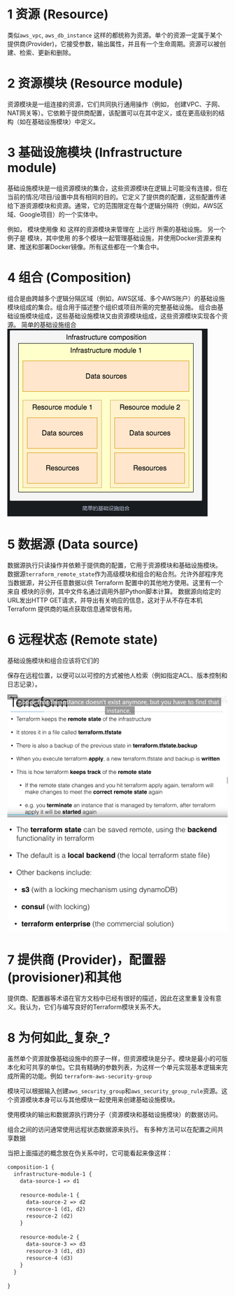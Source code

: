 

# 1 资源 (Resource)[](https://www.terraform-best-practices.com/v/zh/key-concepts#zi-yuan-resource)

类似`aws_vpc`, `aws_db_instance` 这样的都统称为资源。单个的资源一定属于某个提供商(Provider)，它接受参数，输出属性，并且有一个生命周期。资源可以被创建、检索、更新和删除。

# 2 资源模块 (Resource module)[](https://www.terraform-best-practices.com/v/zh/key-concepts#zi-yuan-mo-kuai-resource-module)

资源模块是一组连接的资源，它们共同执行通用操作（例如， 创建VPC、子网、NAT网关等）。它依赖于提供商配置，该配置可以在其中定义，或在更高级别的结构（如在基础设施模块）中定义。

# 3 基础设施模块 (Infrastructure module)[](https://www.terraform-best-practices.com/v/zh/key-concepts#ji-chu-she-shi-mo-kuai-infrastructure-module)

基础设施模块是一组资源模块的集合，这些资源模块在逻辑上可能没有连接，但在当前的情况/项目/设置中具有相同的目的。它定义了提供商的配置，这些配置传递给下游资源模块和资源。通常，它的范围限定在每个逻辑分隔符（例如，AWS区域、Google项目）的一个实体中。

例如， 模块使用像 和 这样的资源模块来管理在 上运行 所需的基础设施。 
另一个例子是 模块，其中使用 的多个模块一起管理基础设施，并使用Docker资源来构建、推送和部署Docker镜像。所有这些都在一个集合中。

# 4 组合 (Composition)[](https://www.terraform-best-practices.com/v/zh/key-concepts#zu-he-composition)

组合是由跨越多个逻辑分隔区域（例如，AWS区域、多个AWS账户）的基础设施模块组成的集合。组合用于描述整个组织或项目所需的完整基础设施。
组合由基础设施模块组成，这些基础设施模块又由资源模块组成，这些资源模块实现各个资源。
简单的基础设施组合
![](image/Pasted%20image%2020231118172352.png)

# 5 数据源 (Data source)[](https://www.terraform-best-practices.com/v/zh/key-concepts#shu-ju-yuan-data-source)

数据源执行只读操作并依赖于提供商的配置，它用于资源模块和基础设施模块。
数据源`terraform_remote_state`作为高级模块和组合的粘合剂。
​允许外部程序充当数据源，并公开任意数据以供 Terraform 配置中的其他地方使用。这里有一个来自 模块的示例，其中文件名通过调用外部Python脚本计算。
数据源向给定的URL发出HTTP GET请求，并导出有关响应的信息，这对于从不存在本机 Terraform 提供商的端点获取信息通常很有用。

# 6 远程状态 (Remote state)[](https://www.terraform-best-practices.com/v/zh/key-concepts#yuan-cheng-zhuang-tai-remote-state)

基础设施模块和组合应该将它们的

保存在远程位置，以便可以以可控的方式被他人检索（例如指定ACL、版本控制和日志记录）。


![](image/Pasted%20image%2020231119141445.png)

![](image/Pasted%20image%2020231119141628.png)




# 7 提供商 (Provider)，配置器 (provisioner)和其他[](https://www.terraform-best-practices.com/v/zh/key-concepts#ti-gong-shang-provider-pei-zhi-qi-provisioner-he-qi-ta)

提供商、配置器等术语在官方文档中已经有很好的描述，因此在这里重复没有意义。我认为，它们与编写良好的Terraform模块关系不大。

# 8 为何如此_复杂_?[](https://www.terraform-best-practices.com/v/zh/key-concepts#wei-he-ru-ci-fu-za)

虽然单个资源就像基础设施中的原子一样，但资源模块是分子。模块是最小的可版本化和可共享的单位。它具有精确的参数列表，为这样一个单元实现基本逻辑来完成所需的功能。例如 `terraform-aws-security-group`

模块可以根据输入创建`aws_security_group`和`aws_security_group_rule`资源。这个资源模块本身可以与其他模块一起使用来创建基础设施模块。

使用模块的输出和数据源执行跨分子（资源模块和基础设施模块）的数据访问。

组合之间的访问通常使用远程状态数据源来执行。 有多种方法可以在配置之间共享数据

当把上面描述的概念放在伪关系中时，它可能看起来像这样：

```
composition-1 {
  infrastructure-module-1 {
    data-source-1 => d1

    resource-module-1 {
      data-source-2 => d2
      resource-1 (d1, d2)
      resource-2 (d2)
    }

    resource-module-2 {
      data-source-3 => d3
      resource-3 (d1, d3)
      resource-4 (d3)
    }
  }

}
```